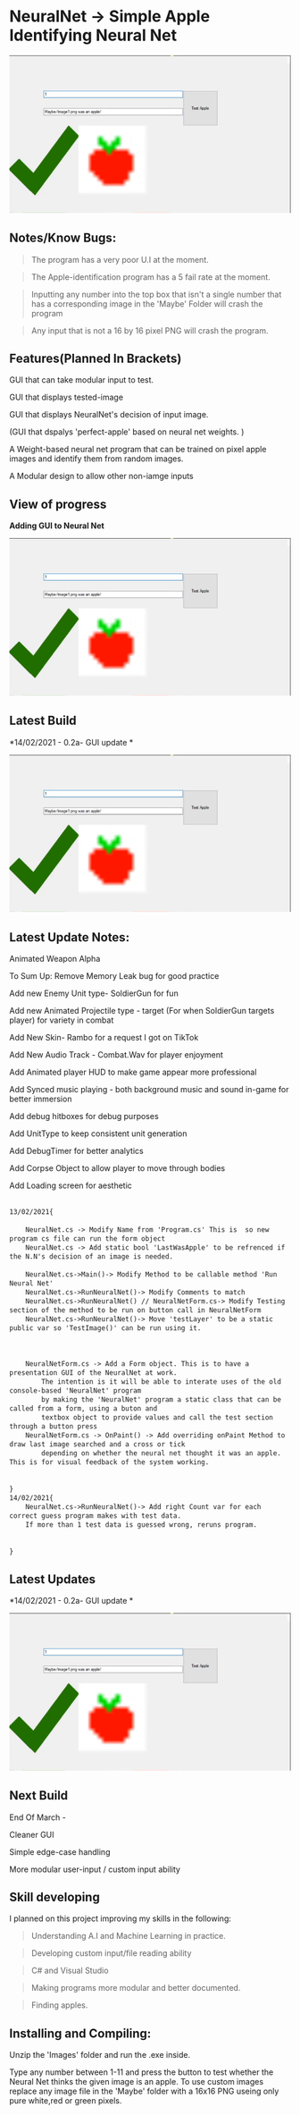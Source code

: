 # NeuralNet ->  Simple Apple Identifying Neural Net

![NeuralNet](SalesPitchImage.PNG)

## Notes/Know Bugs:

> The program has a very poor U.I at the moment.

> The Apple-identification program has a 5 fail rate at the moment.

> Inputting any number into the top box that isn't a single number that has a corresponding image in the 'Maybe' Folder will crash the program

> Any input that is not a 16 by 16 pixel PNG will crash the program. 

## Features(Planned In Brackets)

GUI that can take modular input to test.

GUI that displays tested-image

GUI that displays NeuralNet's decision of input image.

(GUI that dspalys 'perfect-apple' based on neural net weights. )

A Weight-based neural net program that can be trained on pixel apple images and identify them from random images.

A Modular design to allow other non-iamge inputs

## View of progress

**Adding GUI to Neural Net**

![NeuralNet](SalesPitchImage.PNG)


## Latest Build

*14/02/2021 - 0.2a- GUI update *

![NeuralNet](SalesPitchImage.PNG)

## Latest Update Notes:
Animated Weapon Alpha

To Sum Up:
Remove Memory Leak bug for good practice 

Add new Enemy Unit type- SoldierGun for fun

Add new Animated Projectile type - target (For when SoldierGun targets player) for variety in combat

Add New Skin- Rambo for a request I got on TikTok

Add New Audio Track - Combat.Wav for player enjoyment

Add Animated player HUD to make game appear more professional 

Add Synced music playing - both background music and sound in-game for better immersion 

Add debug hitboxes for debug purposes

Add UnitType to keep consistent unit generation

Add DebugTimer for better analytics 

Add Corpse Object to allow player to move through bodies 

Add Loading screen for aesthetic 


```

13/02/2021{
	
	NeuralNet.cs -> Modify Name from 'Program.cs' This is  so new program cs file can run the form object
	NeuralNet.cs -> Add static bool 'LastWasApple' to be refrenced if the N.N's decision of an image is needed.

	NeuralNet.cs->Main()-> Modify Method to be callable method 'Run Neural Net'
	NeuralNet.cs->RunNeuralNet()-> Modify Comments to match
	NeuralNet.cs->RunNeuralNet() // NeuralNetForm.cs-> Modify Testing section of the method to be run on button call in NeuralNetForm
	NeuralNet.cs->RunNeuralNet()-> Move 'testLayer' to be a static public var so 'TestImage()' can be run using it.



	NeuralNetForm.cs -> Add a Form object. This is to have a presentation GUI of the NeuralNet at work.
		The intention is it will be able to interate uses of the old console-based 'NeuralNet' program
		by making the 'NeuralNet' program a static class that can be called from a form, using a buton and
		textbox object to provide values and call the test section through a button press
	NeuralNetForm.cs -> OnPaint() -> Add overriding onPaint Method to draw last image searched and a cross or tick
		depending on whether the neural net thought it was an apple. This is for visual feedback of the system working.


}
14/02/2021{
	NeuralNet.cs->RunNeuralNet()-> Add right Count var for each correct guess program makes with test data.
	If more than 1 test data is guessed wrong, reruns program. 


}
```

## Latest Updates

*14/02/2021 - 0.2a- GUI update *

![NeuralNet](SalesPitchImage.PNG)

## Next Build

End Of March - 

Cleaner GUI

Simple edge-case handling

More modular user-input / custom input ability


## Skill developing

I planned on this project improving my skills in the following:

> Understanding A.I and Machine Learning in practice.

> Developing custom input/file reading ability

> C# and Visual Studio

> Making programs more modular and better documented. 

> Finding apples.

## Installing and Compiling:

Unzip the 'Images' folder and run the .exe inside.

Type any number between 1-11 and press the button to test whether the Neural Net thinks the given image is an apple.
To use custom images replace any image file in the 'Maybe' folder with a 16x16 PNG useing only pure white,red or green pixels. 


